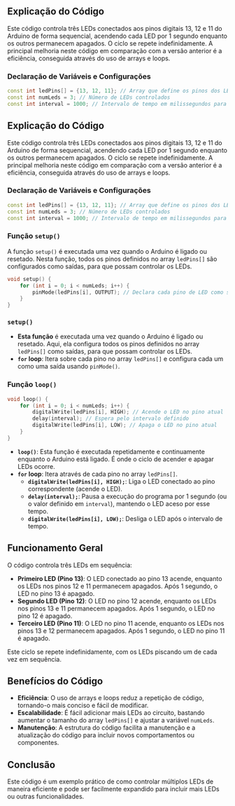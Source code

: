 ## Explicação do Código

Este código controla três LEDs conectados aos pinos digitais 13, 12 e 11 do Arduino de forma sequencial, acendendo cada LED por 1 segundo enquanto os outros permanecem apagados. O ciclo se repete indefinidamente. A principal melhoria neste código em comparação com a versão anterior é a eficiência, conseguida através do uso de arrays e loops.

### Declaração de Variáveis e Configurações

```cpp
const int ledPins[] = {13, 12, 11}; // Array que define os pinos dos LEDs
const int numLeds = 3; // Número de LEDs controlados
const int interval = 1000; // Intervalo de tempo em milissegundos para cada LED
```
## Explicação do Código

Este código controla três LEDs conectados aos pinos digitais 13, 12 e 11 do Arduino de forma sequencial, acendendo cada LED por 1 segundo enquanto os outros permanecem apagados. O ciclo se repete indefinidamente. A principal melhoria neste código em comparação com a versão anterior é a eficiência, conseguida através do uso de arrays e loops.

### Declaração de Variáveis e Configurações

```cpp
const int ledPins[] = {13, 12, 11}; // Array que define os pinos dos LEDs
const int numLeds = 3; // Número de LEDs controlados
const int interval = 1000; // Intervalo de tempo em milissegundos para cada LED
```
### Função `setup()`

A função `setup()` é executada uma vez quando o Arduino é ligado ou resetado. Nesta função, todos os pinos definidos no array `ledPins[]` são configurados como saídas, para que possam controlar os LEDs.

```cpp
void setup() {
    for (int i = 0; i < numLeds; i++) {
        pinMode(ledPins[i], OUTPUT); // Declara cada pino de LED como saída
    }
}
```
### `setup()`

- **Esta função** é executada uma vez quando o Arduino é ligado ou resetado. Aqui, ela configura todos os pinos definidos no array `ledPins[]` como saídas, para que possam controlar os LEDs.
- **`for` loop**: Itera sobre cada pino no array `ledPins[]` e configura cada um como uma saída usando `pinMode()`.

### Função `loop()`

```cpp
void loop() {
    for (int i = 0; i < numLeds; i++) {
        digitalWrite(ledPins[i], HIGH); // Acende o LED no pino atual
        delay(interval); // Espera pelo intervalo definido
        digitalWrite(ledPins[i], LOW); // Apaga o LED no pino atual
    }
}
```

- **`loop()`**: Esta função é executada repetidamente e continuamente enquanto o Arduino está ligado. É onde o ciclo de acender e apagar LEDs ocorre.
- **`for` loop**: Itera através de cada pino no array `ledPins[]`.
    - **`digitalWrite(ledPins[i], HIGH);`**: Liga o LED conectado ao pino correspondente (acende o LED).
    - **`delay(interval);`**: Pausa a execução do programa por 1 segundo (ou o valor definido em `interval`), mantendo o LED aceso por esse tempo.
    - **`digitalWrite(ledPins[i], LOW);`**: Desliga o LED após o intervalo de tempo.

## Funcionamento Geral

O código controla três LEDs em sequência:

- **Primeiro LED (Pino 13)**: O LED conectado ao pino 13 acende, enquanto os LEDs nos pinos 12 e 11 permanecem apagados. Após 1 segundo, o LED no pino 13 é apagado.
- **Segundo LED (Pino 12)**: O LED no pino 12 acende, enquanto os LEDs nos pinos 13 e 11 permanecem apagados. Após 1 segundo, o LED no pino 12 é apagado.
- **Terceiro LED (Pino 11)**: O LED no pino 11 acende, enquanto os LEDs nos pinos 13 e 12 permanecem apagados. Após 1 segundo, o LED no pino 11 é apagado.

Este ciclo se repete indefinidamente, com os LEDs piscando um de cada vez em sequência.

## Benefícios do Código

- **Eficiência**: O uso de arrays e loops reduz a repetição de código, tornando-o mais conciso e fácil de modificar.
- **Escalabilidade**: É fácil adicionar mais LEDs ao circuito, bastando aumentar o tamanho do array `ledPins[]` e ajustar a variável `numLeds`.
- **Manutenção**: A estrutura do código facilita a manutenção e a atualização do código para incluir novos comportamentos ou componentes.

## Conclusão

Este código é um exemplo prático de como controlar múltiplos LEDs de maneira eficiente e pode ser facilmente expandido para incluir mais LEDs ou outras funcionalidades.


